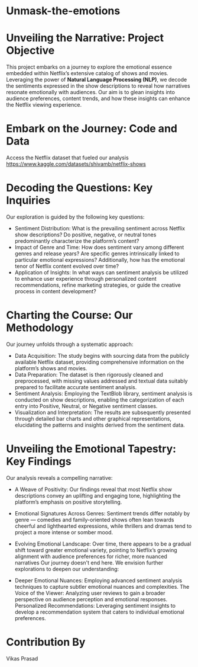# Unmask-the-emotions



# Unveiling the Narrative: Project Objective
This project embarks on a journey to explore the emotional essence embedded within Netflix’s extensive catalog of shows and movies. Leveraging the power of **Natural Language Processing (NLP)**, we decode the sentiments expressed in the show descriptions to reveal how narratives resonate emotionally with audiences. Our aim is to glean insights into audience preferences, content trends, and how these insights can enhance the Netflix viewing experience.

# Embark on the Journey: Code and Data
Access the Netflix dataset that fueled our analysis https://www.kaggle.com/datasets/shivamb/netflix-shows

# Decoding the Questions: Key Inquiries
Our exploration is guided by the following key questions:

* Sentiment Distribution: What is the prevailing sentiment across Netflix show descriptions? Do positive, negative, or neutral tones predominantly characterize the platform’s content?
* Impact of Genre and Time: How does sentiment vary among different genres and release years? Are specific genres intrinsically linked to particular emotional expressions? Additionally, how has the emotional tenor of Netflix content evolved over time?
* Application of Insights: In what ways can sentiment analysis be utilized to enhance user experience through personalized content recommendations, refine marketing strategies, or guide the creative process in content development?

# Charting the Course: Our Methodology
Our journey unfolds through a systematic approach:

* Data Acquisition: The study begins with sourcing data from the publicly available Netflix dataset, providing comprehensive information on the platform’s shows and movies.
* Data Preparation: The dataset is then rigorously cleaned and preprocessed, with missing values addressed and textual data suitably prepared to facilitate accurate sentiment analysis.
* Sentiment Analysis: Employing the TextBlob library, sentiment analysis is conducted on show descriptions, enabling the categorization of each entry into Positive, Neutral, or Negative sentiment classes.
* Visualization and Interpretation: The results are subsequently presented through detailed bar charts and other graphical representations, elucidating the patterns and insights derived from the sentiment data.

# Unveiling the Emotional Tapestry: Key Findings
Our analysis reveals a compelling narrative:

* A Weave of Positivity:
Our findings reveal that most Netflix show descriptions convey an uplifting and engaging tone, highlighting the platform’s emphasis on positive storytelling.

* Emotional Signatures Across Genres:
Sentiment trends differ notably by genre — comedies and family-oriented shows often lean towards cheerful and lighthearted expressions, while thrillers and dramas tend to project a more intense or somber mood.

* Evolving Emotional Landscape:
Over time, there appears to be a gradual shift toward greater emotional variety, pointing to Netflix’s growing alignment with audience preferences for richer, more nuanced narratives
Our journey doesn't end here. We envision further explorations to deepen our understanding:

* Deeper Emotional Nuances: Employing advanced sentiment analysis techniques to capture subtler emotional nuances and complexities.
The Voice of the Viewer: Analyzing user reviews to gain a broader perspective on audience perception and emotional responses.
Personalized Recommendations: Leveraging sentiment insights to develop a recommendation system that caters to individual emotional preferences.

# Contribution By
Vikas Prasad
